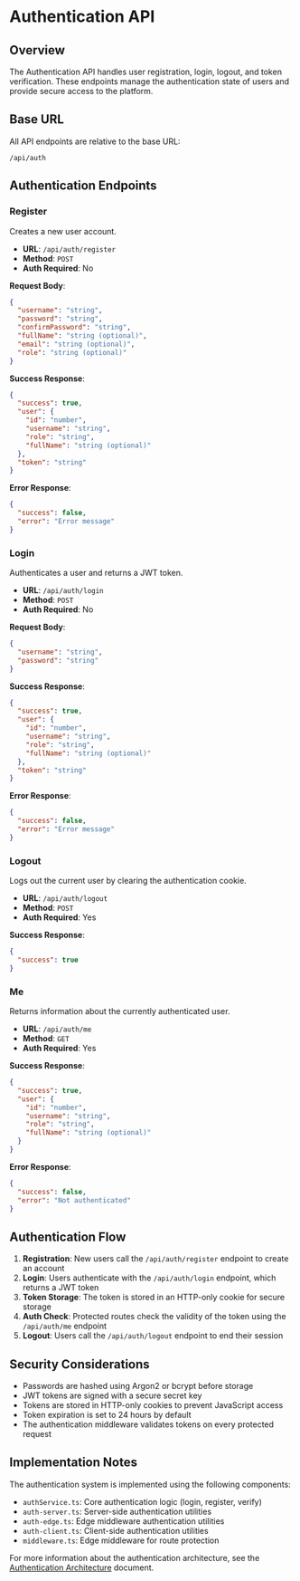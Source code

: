 # Authentication API

## Overview

The Authentication API handles user registration, login, logout, and token verification. These endpoints manage the authentication state of users and provide secure access to the platform.

## Base URL

All API endpoints are relative to the base URL:

```
/api/auth
```

## Authentication Endpoints

### Register

Creates a new user account.

- **URL**: `/api/auth/register`
- **Method**: `POST`
- **Auth Required**: No

**Request Body**:

```json
{
  "username": "string",
  "password": "string",
  "confirmPassword": "string",
  "fullName": "string (optional)",
  "email": "string (optional)",
  "role": "string (optional)"
}
```

**Success Response**:

```json
{
  "success": true,
  "user": {
    "id": "number",
    "username": "string",
    "role": "string",
    "fullName": "string (optional)"
  },
  "token": "string"
}
```

**Error Response**:

```json
{
  "success": false,
  "error": "Error message"
}
```

### Login

Authenticates a user and returns a JWT token.

- **URL**: `/api/auth/login`
- **Method**: `POST`
- **Auth Required**: No

**Request Body**:

```json
{
  "username": "string",
  "password": "string"
}
```

**Success Response**:

```json
{
  "success": true,
  "user": {
    "id": "number",
    "username": "string",
    "role": "string",
    "fullName": "string (optional)"
  },
  "token": "string"
}
```

**Error Response**:

```json
{
  "success": false,
  "error": "Error message"
}
```

### Logout

Logs out the current user by clearing the authentication cookie.

- **URL**: `/api/auth/logout`
- **Method**: `POST`
- **Auth Required**: Yes

**Success Response**:

```json
{
  "success": true
}
```

### Me

Returns information about the currently authenticated user.

- **URL**: `/api/auth/me`
- **Method**: `GET`
- **Auth Required**: Yes

**Success Response**:

```json
{
  "success": true,
  "user": {
    "id": "number",
    "username": "string",
    "role": "string",
    "fullName": "string (optional)"
  }
}
```

**Error Response**:

```json
{
  "success": false,
  "error": "Not authenticated"
}
```

## Authentication Flow

1. **Registration**: New users call the `/api/auth/register` endpoint to create an account
2. **Login**: Users authenticate with the `/api/auth/login` endpoint, which returns a JWT token
3. **Token Storage**: The token is stored in an HTTP-only cookie for secure storage
4. **Auth Check**: Protected routes check the validity of the token using the `/api/auth/me` endpoint
5. **Logout**: Users call the `/api/auth/logout` endpoint to end their session

## Security Considerations

- Passwords are hashed using Argon2 or bcrypt before storage
- JWT tokens are signed with a secure secret key
- Tokens are stored in HTTP-only cookies to prevent JavaScript access
- Token expiration is set to 24 hours by default
- The authentication middleware validates tokens on every protected request

## Implementation Notes

The authentication system is implemented using the following components:

- `authService.ts`: Core authentication logic (login, register, verify)
- `auth-server.ts`: Server-side authentication utilities
- `auth-edge.ts`: Edge middleware authentication utilities
- `auth-client.ts`: Client-side authentication utilities
- `middleware.ts`: Edge middleware for route protection

For more information about the authentication architecture, see the [Authentication Architecture](../features/authentication) document.